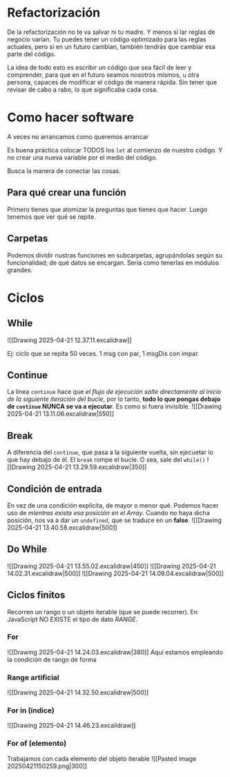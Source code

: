 # Refactorización

De la refactorización no te va salvar ni tu madre. Y menos si lar reglas de negocio varían. Tu puedes tener un código optimizado para las reglas actuales, pero si en un futuro cambian, también tendrás que cambiar esa parte del código.

La idea de todo esto es escribir un código que sea fácil de leer y comprender, para que en el futuro seamos nosotros mismos, u otra persona, capaces de modificar el código de manera rápida. Sin tener que revisar de cabo a rabo, lo que significaba cada cosa.

# Como hacer software

A veces no arrancamos como queremos arrancar

Es buena práctica colocar TODOS los `let` al comienzo de nuestro código. Y no crear una nueva variable por el medio del código. 

Busca la manera de conectar las cosas.
## Para qué crear una función
Primero tienes que atomizar la preguntas que tienes que hacer. Luego tenemos que ver qué se repite.

## Carpetas
Podemos dividir nustras funciones en subcarpetas, agrupándolas según su funcionalidad; de qué datos se encargan. Sería como tenerlas en módulos grandes.

# Ciclos
## While
![[Drawing 2025-04-21 12.37.11.excalidraw]]

Ej: ciclo que se repita 50 veces. 1 msg con par, 1 msgDis con impar.

## Continue
La línea `continue` hace que *el flujo de ejecución salte directamente al inicio de la siguiente iteración del bucle*, por lo tanto, **todo lo que pongas debajo de `continue` NUNCA se va a ejecutar**. Es como si fuera invisible.
![[Drawing 2025-04-21 13.11.06.excalidraw|550]]

## Break
A diferencia del `continue`, que pasa a la siguiente vuelta, sin ejecuetar lo que hay debajo de él. El `break` rompe el bucle. O sea, sale del `while()`
![[Drawing 2025-04-21 13.29.59.excalidraw|350]]

## Condición de entrada
En vez de una condición explícita, de mayor o menor qué. Podemos hacer uso de *mientras exista esa posición en el Array*. Cuando no haya dicha posición, nos va a dar un `undefined`, que se traduce en un **false**.
![[Drawing 2025-04-21 13.40.58.excalidraw|500]]

## Do While
![[Drawing 2025-04-21 13.55.02.excalidraw|450]]
![[Drawing 2025-04-21 14.02.31.excalidraw|500]]
![[Drawing 2025-04-21 14.09.04.excalidraw|500]]

## Ciclos finitos

Recorren un rango o un objeto iterable (que se puede recorrer). En JavaScript NO EXISTE el tipo de dato *RANGE*.
### For
![[Drawing 2025-04-21 14.24.03.excalidraw|380]]
Aquí estamos empleando la condición de rango de forma 
### Range artificial
![[Drawing 2025-04-21 14.32.50.excalidraw|500]]

### For in  (índice)
![[Drawing 2025-04-21 14.46.23.excalidraw]]
### For of  (elemento)
Trabajamos con cada elemento del objeto iterable
![[Pasted image 20250421150259.png|300]]